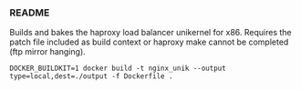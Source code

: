 ### README
Builds and bakes the haproxy load balancer unikernel for x86.
Requires the patch file included as build context or haproxy make cannot be completed (ftp mirror hanging).

```DOCKER_BUILDKIT=1 docker build -t nginx_unik --output type=local,dest=./output -f Dockerfile .```
